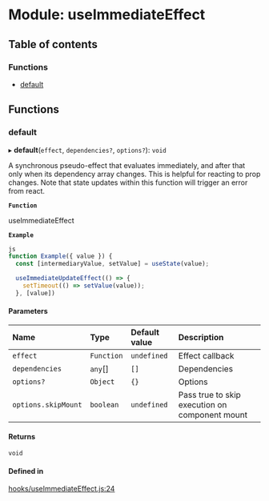 # Module: useImmediateEffect

## Table of contents

### Functions

- [default](useImmediateEffect.md#default)

## Functions

### default

▸ **default**(`effect`, `dependencies?`, `options?`): `void`

A synchronous pseudo-effect that evaluates immediately, and after that only when
its dependency array changes. This is helpful for reacting to prop changes.
Note that state updates within this function will trigger an error from react.

**`Function`**

useImmediateEffect

**`Example`**

```ts
js
function Example({ value }) {
  const [intermediaryValue, setValue] = useState(value);

  useImmediateUpdateEffect(() => {
    setTimeout(() => setValue(value));
  }, [value])
```

#### Parameters

| Name | Type | Default value | Description |
| :------ | :------ | :------ | :------ |
| `effect` | `Function` | `undefined` | Effect callback |
| `dependencies` | `any`[] | `[]` | Dependencies |
| `options?` | `Object` | `{}` | Options |
| `options.skipMount` | `boolean` | `undefined` | Pass true to skip execution on component mount |

#### Returns

`void`

#### Defined in

[hooks/useImmediateEffect.js:24](https://github.com/Twipped/hooks/blob/f27aaa6/hooks/useImmediateEffect.js#L24)
